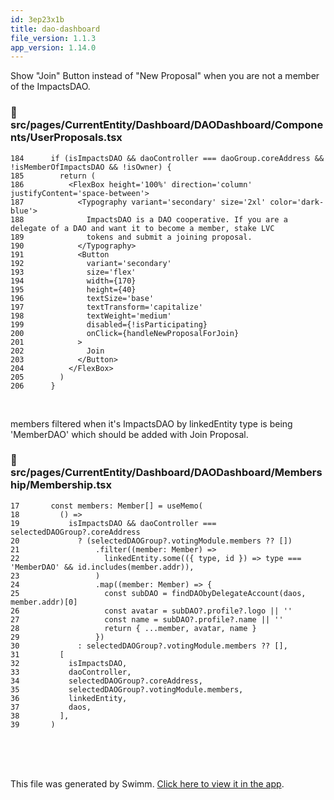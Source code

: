 ```yaml
---
id: 3ep23x1b
title: dao-dashboard
file_version: 1.1.3
app_version: 1.14.0
---
```


Show "Join" Button instead of "New Proposal" when you are not a member of the ImpactsDAO.
<!-- NOTE-swimm-snippet: the lines below link your snippet to Swimm -->
### 📄 src/pages/CurrentEntity/Dashboard/DAODashboard/Components/UserProposals.tsx
<!-- collapsed -->

```tsx
184      if (isImpactsDAO && daoController === daoGroup.coreAddress && !isMemberOfImpactsDAO && !isOwner) {
185        return (
186          <FlexBox height='100%' direction='column' justifyContent='space-between'>
187            <Typography variant='secondary' size='2xl' color='dark-blue'>
188              ImpactsDAO is a DAO cooperative. If you are a delegate of a DAO and want it to become a member, stake LVC
189              tokens and submit a joining proposal.
190            </Typography>
191            <Button
192              variant='secondary'
193              size='flex'
194              width={170}
195              height={40}
196              textSize='base'
197              textTransform='capitalize'
198              textWeight='medium'
199              disabled={!isParticipating}
200              onClick={handleNewProposalForJoin}
201            >
202              Join
203            </Button>
204          </FlexBox>
205        )
206      }
```

<br/>

members filtered when it's ImpactsDAO by linkedEntity type is being 'MemberDAO' which should be added with Join Proposal.
<!-- NOTE-swimm-snippet: the lines below link your snippet to Swimm -->
### 📄 src/pages/CurrentEntity/Dashboard/DAODashboard/Membership/Membership.tsx
```tsx
17       const members: Member[] = useMemo(
18         () =>
19           isImpactsDAO && daoController === selectedDAOGroup?.coreAddress
20             ? (selectedDAOGroup?.votingModule.members ?? [])
21                 .filter((member: Member) =>
22                   linkedEntity.some(({ type, id }) => type === 'MemberDAO' && id.includes(member.addr)),
23                 )
24                 .map((member: Member) => {
25                   const subDAO = findDAObyDelegateAccount(daos, member.addr)[0]
26                   const avatar = subDAO?.profile?.logo || ''
27                   const name = subDAO?.profile?.name || ''
28                   return { ...member, avatar, name }
29                 })
30             : selectedDAOGroup?.votingModule.members ?? [],
31         [
32           isImpactsDAO,
33           daoController,
34           selectedDAOGroup?.coreAddress,
35           selectedDAOGroup?.votingModule.members,
36           linkedEntity,
37           daos,
38         ],
39       )
```

<br/>

<br/>

<br/>

This file was generated by Swimm. [Click here to view it in the app](https://app.swimm.io/repos/Z2l0aHViJTNBJTNBaXhvLXdlYmNsaWVudCUzQSUzQWl4b2ZvdW5kYXRpb24=/docs/3ep23x1b).
